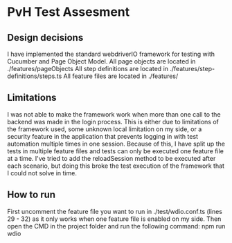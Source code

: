 # PvH Test Assesment

## Design decisions

I have implemented the standard webdriverIO framework for testing with Cucumber and Page Object Model.
All page objects are located in ./features/pageObjects
All step definitions are located in ./features/step-definitions/steps.ts
All feature files are located in ./features/

## Limitations

I was not able to make the framework work when more than one call to the backend was made in the login process.
This is either due to limitations of the framework used, some unknown local limitation on my side, or a security feature in the application that prevents logging in with test automation multiple times in one session.
Because of this, I have split up the tests in multiple feature files and tests can only be executed one feature file at a time.
I've tried to add the reloadSession method to be executed after each scenario, but doing this broke the test execution of the framework that I could not solve in time. 

## How to run

First uncomment the feature file you want to run in ./test/wdio.conf.ts (lines 29 - 32) as it only works when one feature file is enabled on my side.
Then open the CMD in the project folder and run the following command:
npm run wdio

